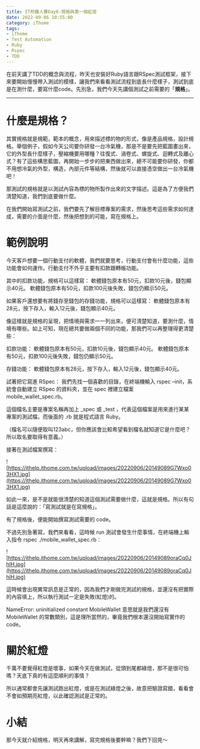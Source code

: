 ```yaml
---
title: IT邦鐵人賽Day6-規格與第一個紅燈
date: 2022-09-06 10:55:00
category: iThome
tags: 
- iThome
- Test Automation
- Ruby
- Rspec
- TDD
---
```

在前天講了TDD的概念與流程，昨天也安裝好Ruby語言跟RSpec測試框架，接下來要開始慢慢帶入測試的模樣，讓我們來看看測試流程到底長什麼樣子，測試到底是在測什麼，要寫什麼code。先別急，我們今天先講個測試之前需要的「**規格**」。

<!--more-->
---

# 什麼是規格？
其實規格就是規範，範本的概念，用來描述標的物的形式，像是產品規格，設計規格。舉個例子，假如今天公司要你研發一台冷氣機，那是不是要先把藍圖畫出來，它的外型長什麼樣子，壓縮機要用哪種？往復式、渦卷式、螺旋式、迴轉式及離心式？有了這些構思藍圖，再開始一步步的把東西做出來，總不可能要你研發，你都不用想冷氣的外型，構造，內部元件等結構，然後就可以直接憑空做出一台冷氣機吧！

那測試的規格就是以測試內容為標的物所製作出來的文字描述。這是為了方便我們清楚知道，我們到底要做什麼。

在我們開始寫測試之前，我們要先了解目標專案的需求，然後思考這些需求如何達成，需要的介面是什麼，然後把想到的可能，寫在規格上。

# 範例說明
今天客戶想要一個行動支付的軟體，我們就要思考，行動支付會有什麼功能，這些功能會如何運作。行動支付不外乎主要有扣款跟轉帳功能。

其中的扣款功能，規格可以這樣寫：
軟體錢包原本有50元，扣款10元後，錢包顯示40元。
軟體錢包原本有50元，扣款100元後失敗，錢包仍顯示50元。

如果客戶還想要有將錢存至錢包的存錢功能，規格可以這樣寫：
軟體錢包原本有28元，按下存入，輸入12元後，錢包顯示40元。

像這樣就是規格的呈現，把情境與需求一一列出來，便可清楚知道，要測什麼，情境有哪些。如上可知，現在總共要做兩個不同的功能，那我們可以再整理得更清楚些：

扣款功能：
軟體錢包原本有50元，扣款10元後，錢包顯示40元。
軟體錢包原本有50元，扣款100元後失敗，錢包仍顯示50元。

存錢功能：
軟體錢包原本有28元，按下存入，輸入12元後，錢包顯示40元。

試著把它寫進 RSpec：
我們先找一個喜歡的目錄，在終端機輸入 rspec –init，系統會自動建立 RSpec 的資料夾，並在 spec 裡建立檔案 mobile_wallet_spec.rb。

這個檔名主要是專案名稱再加上 _spec 或 _test ，代表這個檔案是用來進行某某專案的測試檔，而後面的 .rb 就是程式語言 Ruby。

（檔名可以隨便取叫123abc，但你應該會比較希望看到檔名就知道它是什麼吧？所以取名要取得有意義。）

接著在測試檔案撰寫：

![https://ithelp.ithome.com.tw/upload/images/20220906/20149089G7Wxo03HX1.jpg](https://ithelp.ithome.com.tw/upload/images/20220906/20149089G7Wxo03HX1.jpg)

如此一來，是不是就能很清楚的知道這個測試需要做什麼，這就是規格。所以有句話是這麼說的：「寫測試就是在寫規格」。

有了規格後，便能開始撰寫測試需要的 code。

不過先別急著寫，我們來看看，這時候 run 測試會發生什麼事情，在終端機上輸入指令 rspec ./mobile_wallet_spec.rb：

![https://ithelp.ithome.com.tw/upload/images/20220906/20149089oraCq0JhlH.jpg](https://ithelp.ithome.com.tw/upload/images/20220906/20149089oraCq0JhlH.jpg)

這時候會出現異常訊息是正常的，因為我們才剛做完測試的規格，並還沒有把實際的內容填上，所以執行測試一定是失敗(紅燈)的。

NameError: uninitialized constant MobileWallet
意思就是我們還沒有 MobileWallet 的常數類別，這是理所當然的，畢竟我們根本還沒開始寫實作的 code。

# 關於紅燈
千萬不要覺得紅燈是壞事，如果今天在做測試，從頭到尾都綠燈，那不是很可怕嗎？天底下真的有這麼順利的事情？

所以通常都會先讓測試跑出紅燈，或是在測試綠燈之後，故意把驗證寫錯，看看會不會如預期亮紅燈，以此確認測試是正常的。

# 小結
那今天就介紹規格，明天再來講解，寫完規格後要幹嘛？我們下回見～
